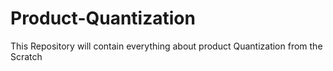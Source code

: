 # Product-Quantization

This Repository will contain everything about product Quantization from the Scratch

